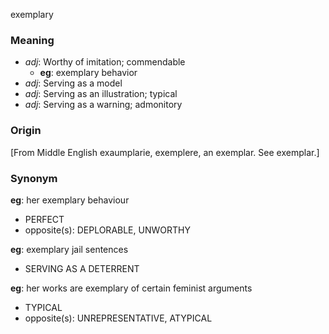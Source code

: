 exemplary
### Meaning
+ _adj_: Worthy of imitation; commendable
	+ __eg__: exemplary behavior
+ _adj_: Serving as a model
+ _adj_: Serving as an illustration; typical
+ _adj_: Serving as a warning; admonitory

### Origin

[From Middle English exaumplarie, exemplere, an exemplar. See exemplar.]

### Synonym

__eg__: her exemplary behaviour

+ PERFECT
+ opposite(s): DEPLORABLE, UNWORTHY

__eg__: exemplary jail sentences

+ SERVING AS A DETERRENT

__eg__: her works are exemplary of certain feminist arguments

+ TYPICAL
+ opposite(s): UNREPRESENTATIVE, ATYPICAL


